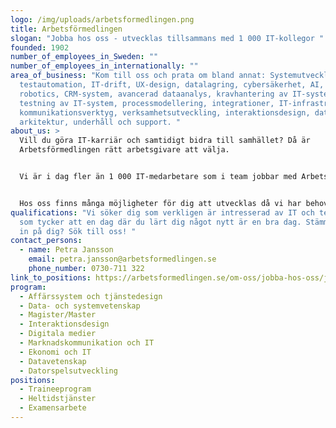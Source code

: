 ```yaml
---
logo: /img/uploads/arbetsformedlingen.png
title: Arbetsförmedlingen
slogan: "Jobba hos oss - utvecklas tillsammans med 1 000 IT-kollegor "
founded: 1902
number_of_employees_in_Sweden: ""
number_of_employees_in_internationally: ""
area_of_business: "Kom till oss och prata om bland annat: Systemutveckling,
  testautomation, IT-drift, UX-design, datalagring, cybersäkerhet, AI, NLP,
  robotics, CRM-system, avancerad dataanalys, kravhantering av IT-system,
  testning av IT-system, processmodellering, integrationer, IT-infrastruktur,
  kommunikationsverktyg, verksamhetsutveckling, interaktionsdesign, datalagring,
  arkitektur, underhåll och support. "
about_us: >
  Vill du göra IT-karriär och samtidigt bidra till samhället? Då är
  Arbetsförmedlingen rätt arbetsgivare att välja. 


  Vi är i dag fler än 1 000 IT-medarbetare som i team jobbar med Arbetsförmedlingens stora transformation till en mer digitaliserad myndighet. Med modern teknologi skapar vi riktigt bra digitala kund- och användarupplevelser för våra användare. 


  Hos oss finns många möjligheter för dig att utvecklas då vi har behov av flera olika IT-kompetenser. Här får du arbeta i en miljö där nytänkande och kreativitet uppmuntras. Du blir en del av en inkluderande och tillåtande kultur. Hos oss är kompetensutveckling inom många spännande och innovativa områden en naturlig del av ditt arbete. Med flexibla arbetstider och möjlighet att jobba på distans blir det enklare än någonsin att få en bra balans i livet. 
qualifications: "Vi söker dig som verkligen är intresserad av IT och teknik och
  som tycker att en dag där du lärt dig något nytt är en bra dag. Stämmer detta
  in på dig? Sök till oss! "
contact_persons:
  - name: Petra Jansson
    email: petra.jansson@arbetsformedlingen.se
    phone_number: 0730-711 322
link_to_positions: https://arbetsformedlingen.se/om-oss/jobba-hos-oss/jobba-med-it-hos-arbetsformedlingen
program:
  - Affärssystem och tjänstedesign
  - Data- och systemvetenskap
  - Magister/Master
  - Interaktionsdesign
  - Digitala medier
  - Marknadskommunikation och IT
  - Ekonomi och IT
  - Datavetenskap
  - Datorspelsutveckling
positions:
  - Traineeprogram
  - Heltidstjänster
  - Examensarbete
---
```

